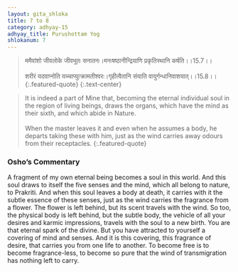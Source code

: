 ```yaml
---
layout: gita_shloka
title: 7 to 8
category: adhyay-15
adhyay_title: Puruṣhottam Yog
shlokanum: 7
---
```


> ममैवांशो जीवलोके जीवभूतः सनातनः।मनःषष्ठानीन्द्रियाणि प्रकृतिस्थानि कर्षति।।15.7।।<br><br>शरीरं यदवाप्नोति यच्चाप्युत्क्रामतीश्वरः।गृहीत्वैतानि संयाति वायुर्गन्धानिवाशयात्।।15.8।।
{:.featured-quote}
{:.text-center}

> It is indeed a part of Mine that, becoming the eternal individual soul in the region of living beings, draws the organs, which have the mind as their sixth, and which abide in Nature.<br><br>When the master leaves it and even when he assumes a body, he departs taking these with him, just as the wind carries away odours from their receptacles.
{:.featured-quote}

### Osho’s Commentary
A fragment of my own eternal being becomes a soul in this world. And this soul draws to itself the five senses and the mind, which all belong to nature, to Prakriti.
And when this soul leaves a body at death, it carries with it the subtle essence of these senses, just as the wind carries the fragrance from a flower. The flower is left behind, but its scent travels with the wind. So too, the physical body is left behind, but the subtle body, the vehicle of all your desires and karmic impressions, travels with the soul to a new birth.
You are that eternal spark of the divine. But you have attracted to yourself a covering of mind and senses. And it is this covering, this fragrance of desire, that carries you from one life to another. To become free is to become fragrance-less, to become so pure that the wind of transmigration has nothing left to carry.
